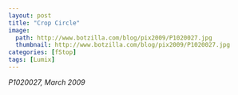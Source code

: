 ```yaml
---
layout: post
title: "Crop Circle"
image:
  path: http://www.botzilla.com/blog/pix2009/P1020027.jpg
  thumbnail: http://www.botzilla.com/blog/pix2009/P1020027.jpg
categories: [fStop]
tags: [Lumix]
---
```





<p><i>P1020027, March 2009</i></p>
